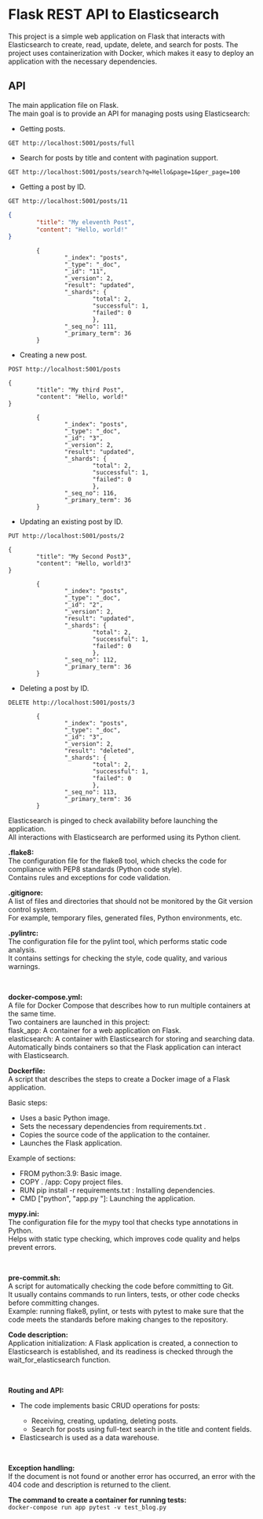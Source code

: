 # Flask REST API to Elasticsearch

This project is a simple web application on Flask that interacts with Elasticsearch to create, read, update, delete, and search for posts.
The project uses containerization with Docker, which makes it easy to deploy an application with the necessary dependencies.


## API

The main application file on Flask. <br>
The main goal is to provide an API for managing posts using Elasticsearch:

* Getting posts. <br>

```GET http://localhost:5001/posts/full```

* Search for posts by title and content with pagination support. <br>

```GET http://localhost:5001/posts/search?q=Hello&page=1&per_page=100```

* Getting a post by ID. <br>

```GET http://localhost:5001/posts/11```

```json
{
        "title": "My eleventh Post",
        "content": "Hello, world!"
}
```
```
        {
                "_index": "posts",
                "_type": "_doc",
                "_id": "11",
                "_version": 2,
                "result": "updated",
                "_shards": {
                        "total": 2,
                        "successful": 1,
                        "failed": 0
                        },
                "_seq_no": 111,
                "_primary_term": 36
        }
```

* Creating a new post.

```POST http://localhost:5001/posts```

```
{
        "title": "My third Post",
        "content": "Hello, world!"
}
```

```
        {
                "_index": "posts",
                "_type": "_doc",
                "_id": "3",
                "_version": 2,
                "result": "updated",
                "_shards": {
                        "total": 2,
                        "successful": 1,
                        "failed": 0
                        },
                "_seq_no": 116,
                "_primary_term": 36
        }
```

* Updating an existing post by ID. <br>

```PUT http://localhost:5001/posts/2``` <br>

```
{
        "title": "My Second Post3",
        "content": "Hello, world!3"
}
```
```
        {
                "_index": "posts",
                "_type": "_doc",
                "_id": "2",
                "_version": 2,
                "result": "updated",
                "_shards": {
                        "total": 2,
                        "successful": 1,
                        "failed": 0
                        },
                "_seq_no": 112,
                "_primary_term": 36
        }
```

* Deleting a post by ID. <br>

```DELETE http://localhost:5001/posts/3``` <br>
```
        {
                "_index": "posts",
                "_type": "_doc",
                "_id": "3",
                "_version": 2,
                "result": "deleted",
                "_shards": {
                        "total": 2,
                        "successful": 1,
                        "failed": 0
                        },
                "_seq_no": 113,
                "_primary_term": 36
        }
```

Elasticsearch is pinged to check availability before launching the application. <br>
All interactions with Elasticsearch are performed using its Python client.


<p><strong>.flake8: </strong><br>
The configuration file for the flake8 tool, which checks the code for compliance with PEP8 standards (Python code style). <br>
Contains rules and exceptions for code validation.</p>


<p><strong>.gitignore: </strong><br>
A list of files and directories that should not be monitored by the Git version control system. <br>
For example, temporary files, generated files, Python environments, etc.</p>


<p><strong>.pylintrc: </strong><br>
The configuration file for the pylint tool, which performs static code analysis. <br>
It contains settings for checking the style, code quality, and various warnings.</p> <br>


<p><strong>docker-compose.yml: </strong><br>
A file for Docker Compose that describes how to run multiple containers at the same time. <br>
Two containers are launched in this project: <br>
    flask_app: A container for a web application on Flask. <br>
    elasticsearch: A container with Elasticsearch for storing and searching data. <br>
Automatically binds containers so that the Flask application can interact with Elasticsearch.</p>


<p><strong>Dockerfile: </strong><br>
A script that describes the steps to create a Docker image of a Flask application. <br>
<p></p>Basic steps: <br>
    <ul>
        <li>Uses a basic Python image. <br></li>
        <li>Sets the necessary dependencies from requirements.txt . <br></li>
        <li>Copies the source code of the application to the container. <br></li>
        <li>Launches the Flask application. <br></li>
    </ul>
Example of sections: <br>
    <ul>
        <li>FROM python:3.9: Basic image. <br></li>
        <li>COPY . /app: Copy project files. <br></li>
        <li>RUN pip install -r requirements.txt : Installing dependencies. <br></li>
        <li>CMD ["python", "app.py "]: Launching the application. <br></p></li>
    </ul>
</p>


<p><strong>mypy.ini: </strong><br>
The configuration file for the mypy tool that checks type annotations in Python. <br>
Helps with static type checking, which improves code quality and helps prevent errors.</p> <br>


<p><strong>pre-commit.sh: </strong><br>
A script for automatically checking the code before committing to Git. <br>
It usually contains commands to run linters, tests, or other code checks before committing changes. <br>
Example: running flake8, pylint, or tests with pytest to make sure that the code meets the standards before making changes to the repository.</p>


<p><strong>Code description: </strong><br>
Application initialization: A Flask application is created, a connection to Elasticsearch is established, and its readiness is checked through the wait_for_elasticsearch function.</p> <br>
<p><strong>Routing and API: </strong><br>
    <ul>
        <li>The code implements basic CRUD operations for posts: <br></li>
            <ul>
                <li>Receiving, creating, updating, deleting posts. <br></li>
                <li>Search for posts using full-text search in the title and content fields. <br></li>
            </ul>
        <li>Elasticsearch is used as a data warehouse.</li>
    </ul>
</p>

<br>
<p><strong>Exception handling:</strong><br>
If the document is not found or another error has occurred, an error with the 404 code and description is returned to the client.</p>


<p><strong>The command to create a container for running tests:</strong><br>
<code>docker-compose run app pytest -v test_blog.py</code></p>

